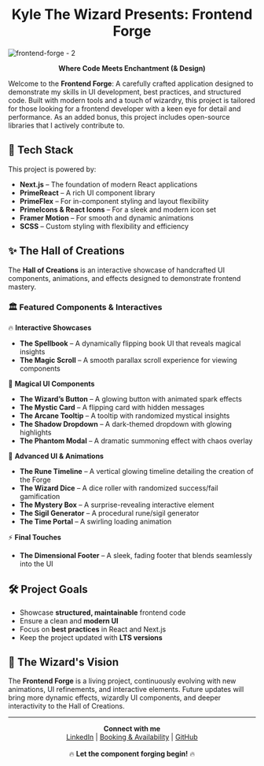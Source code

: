 <div align="center">
  <h1>Kyle The Wizard Presents: Frontend Forge</h1>
</div>

![frontend-forge - 2](https://github.com/user-attachments/assets/cde8bf73-0338-42d7-9328-27f9256e3e15)

<div align="center">
  <strong>Where Code Meets Enchantment (& Design)</strong>
</div>

Welcome to the **Frontend Forge**: A carefully crafted application designed to demonstrate my skills
in UI development, best practices, and structured code. Built with modern tools and a touch of
wizardry, this project is tailored for those looking for a frontend developer with a keen eye for
detail and performance. As an added bonus, this project includes open-source libraries that I
actively contribute to.

## 🔮 Tech Stack

This project is powered by:

- **Next.js** – The foundation of modern React applications
- **PrimeReact** – A rich UI component library
- **PrimeFlex** – For in-component styling and layout flexibility
- **PrimeIcons & React Icons** – For a sleek and modern icon set
- **Framer Motion** – For smooth and dynamic animations
- **SCSS** – Custom styling with flexibility and efficiency

## ✨ The Hall of Creations

The **Hall of Creations** is an interactive showcase of handcrafted UI components, animations, and
effects designed to demonstrate frontend mastery.

### 🏛️ **Featured Components & Interactives**

🔥 **Interactive Showcases**

- **The Spellbook** – A dynamically flipping book UI that reveals magical insights
- **The Magic Scroll** – A smooth parallax scroll experience for viewing components

🔮 **Magical UI Components**

- **The Wizard’s Button** – A glowing button with animated spark effects
- **The Mystic Card** – A flipping card with hidden messages
- **The Arcane Tooltip** – A tooltip with randomized mystical insights
- **The Shadow Dropdown** – A dark-themed dropdown with glowing highlights
- **The Phantom Modal** – A dramatic summoning effect with chaos overlay

📜 **Advanced UI & Animations**

- **The Rune Timeline** – A vertical glowing timeline detailing the creation of the Forge
- **The Wizard Dice** – A dice roller with randomized success/fail gamification
- **The Mystery Box** – A surprise-revealing interactive element
- **The Sigil Generator** – A procedural rune/sigil generator
- **The Time Portal** – A swirling loading animation

⚡ **Final Touches**

- **The Dimensional Footer** – A sleek, fading footer that blends seamlessly into the UI

## 🛠️ Project Goals

- Showcase **structured, maintainable** frontend code
- Ensure a clean and **modern UI**
- Focus on **best practices** in React and Next.js
- Keep the project updated with **LTS versions**

## 🧙 The Wizard's Vision

The **Frontend Forge** is a living project, continuously evolving with new animations, UI
refinements, and interactive elements. Future updates will bring more dynamic effects, wizardly UI
components, and deeper interactivity to the Hall of Creations.

---

<div align="center">
  <strong>Connect with me</strong>  
  <br>
  <a href="https://linkedin.com/in/kxdilbeck">LinkedIn</a> | <a href="https://kyledilbeck.com/booking">Booking & Availability</a> | <a href="https://github.com/xyian">GitHub</a>  
  <br><br>
  🔥 <strong>Let the component forging begin!</strong> 🔥
</div>
